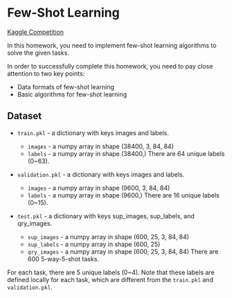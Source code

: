 # Few-Shot Learning

[Kaggle Competition](https://www.kaggle.com/competitions/data-science-2023-hw3-few-shot-learning/data)

In this homework, you need to implement few-shot learning algorithms to solve the given tasks.

In order to successfully complete this homework, you need to pay close attention to two key points:
- Data formats of few-shot learning
- Basic algorithms for few-shot learning

## Dataset

* `train.pkl` - a dictionary with keys images and labels.
    - `images` - a numpy array in shape (38400, 3, 84, 84)
    - `labels` - a numpy array in shape (38400,)
    There are 64 unique labels (0~63).
    
* `validation.pkl` - a dictionary with keys images and labels.
    - `images` - a numpy array in shape (9600, 3, 84, 84)
    - `labels` - a numpy array in shape (9600,)
    There are 16 unique labels (0~15).

* `test.pkl` - a dictionary with keys sup_images, sup_labels, and qry_images.
    - `sup_images` - a numpy array in shape (600, 25, 3, 84, 84)
    - `sup_labels`  - a numpy array in shape (600, 25)
    - `qry_images` - a numpy array in shape (600, 25, 3, 84, 84)
    There are 600 5-way-5-shot tasks.

For each task, there are 5 unique labels (0~4). Note that these labels are defined locally for each task, which are different from the `train.pkl` and `validation.pkl`.